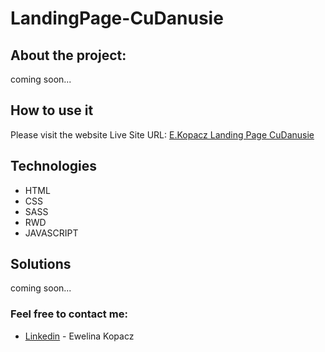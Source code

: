 # LandingPage-CuDanusie

## About the project:
coming soon...


## How to use it
Please visit the website Live Site URL: [E.Kopacz Landing Page CuDanusie](http://cudanusie.ekopacz.pl)

## Technologies
* HTML
* CSS
* SASS
* RWD
* JAVASCRIPT

## Solutions
coming soon...

### Feel free to contact me:

* [Linkedin](https://www.linkedin.com/in/ewelina-kopacz-929559100/) - Ewelina Kopacz
